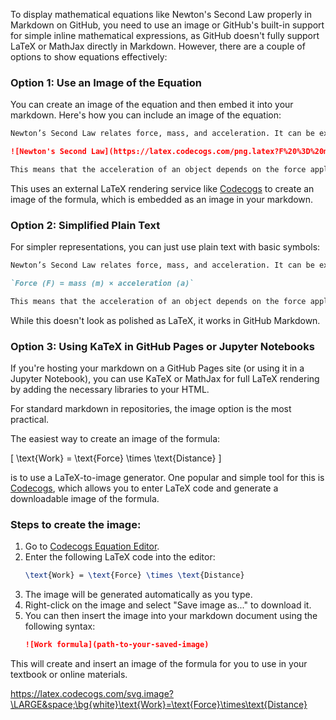 To display mathematical equations like Newton's Second Law properly in Markdown on GitHub, you need to use an image or GitHub's built-in support for simple inline mathematical expressions, as GitHub doesn't fully support LaTeX or MathJax directly in Markdown. However, there are a couple of options to show equations effectively:

### Option 1: Use an Image of the Equation

You can create an image of the equation and then embed it into your markdown. Here's how you can include an image of the equation:

```markdown
Newton’s Second Law relates force, mass, and acceleration. It can be expressed as:

![Newton's Second Law](https://latex.codecogs.com/png.latex?F%20%3D%20ma)

This means that the acceleration of an object depends on the force applied to it and its mass.
```

This uses an external LaTeX rendering service like [Codecogs](https://latex.codecogs.com/) to create an image of the formula, which is embedded as an image in your markdown.

### Option 2: Simplified Plain Text

For simpler representations, you can just use plain text with basic symbols:

```markdown
Newton’s Second Law relates force, mass, and acceleration. It can be expressed as:

`Force (F) = mass (m) × acceleration (a)`

This means that the acceleration of an object depends on the force applied to it and its mass.
```

While this doesn't look as polished as LaTeX, it works in GitHub Markdown.

### Option 3: Using KaTeX in GitHub Pages or Jupyter Notebooks

If you're hosting your markdown on a GitHub Pages site (or using it in a Jupyter Notebook), you can use KaTeX or MathJax for full LaTeX rendering by adding the necessary libraries to your HTML.

For standard markdown in repositories, the image option is the most practical.

The easiest way to create an image of the formula:

\[
\text{Work} = \text{Force} \times \text{Distance}
\]

is to use a LaTeX-to-image generator. One popular and simple tool for this is [Codecogs](https://www.codecogs.com/latex/eqneditor.php), which allows you to enter LaTeX code and generate a downloadable image of the formula.

### Steps to create the image:

1. Go to [Codecogs Equation Editor](https://www.codecogs.com/latex/eqneditor.php).
2. Enter the following LaTeX code into the editor:
   ```latex
   \text{Work} = \text{Force} \times \text{Distance}
   ```
3. The image will be generated automatically as you type.
4. Right-click on the image and select "Save image as..." to download it.
5. You can then insert the image into your markdown document using the following syntax:
   ```markdown
   ![Work formula](path-to-your-saved-image)
   ```

This will create and insert an image of the formula for you to use in your textbook or online materials.

https://latex.codecogs.com/svg.image?\LARGE&space;\bg{white}\text{Work}=\text{Force}\times\text{Distance}

